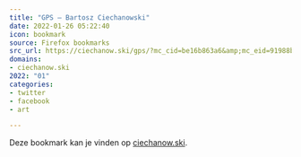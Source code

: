 ```yaml
---
title: "GPS – Bartosz Ciechanowski"
date: 2022-01-26 05:22:40
icon: bookmark
source: Firefox bookmarks
src_url: https://ciechanow.ski/gps/?mc_cid=be16b863a6&amp;mc_eid=91988bade5
domains:
- ciechanow.ski
2022: "01"
categories:
- twitter
- facebook
- art

---
```

Deze bookmark kan je vinden op [ciechanow.ski](https://ciechanow.ski/gps/?mc_cid=be16b863a6&amp;mc_eid=91988bade5).
